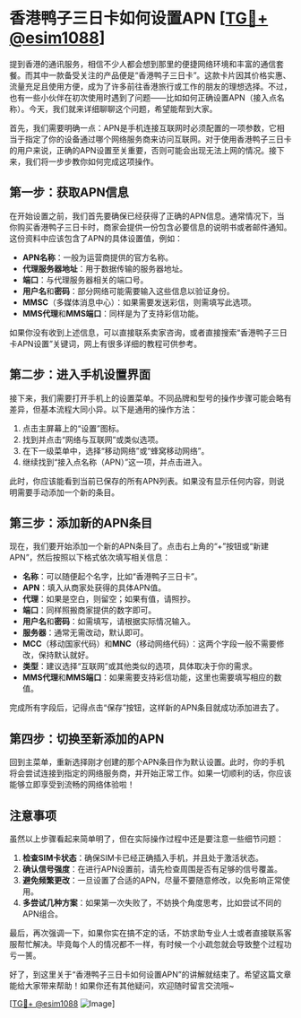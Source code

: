 # 香港鸭子三日卡如何设置APN [[TG💪+ @esim1088](https://t.me/s/esim1088)]

提到香港的通讯服务，相信不少人都会想到那里的便捷网络环境和丰富的通信套餐。而其中一款备受关注的产品便是“香港鸭子三日卡”。这款卡片因其价格实惠、流量充足且使用方便，成为了许多前往香港旅行或工作的朋友的理想选择。不过，也有一些小伙伴在初次使用时遇到了问题——比如如何正确设置APN（接入点名称）。今天，我们就来详细聊聊这个问题，希望能帮到大家。

首先，我们需要明确一点：APN是手机连接互联网时必须配置的一项参数，它相当于指定了你的设备通过哪个网络服务商来访问互联网。对于使用香港鸭子三日卡的用户来说，正确的APN设置至关重要，否则可能会出现无法上网的情况。接下来，我们将一步步教你如何完成这项操作。

## 第一步：获取APN信息

在开始设置之前，我们首先要确保已经获得了正确的APN信息。通常情况下，当你购买香港鸭子三日卡时，商家会提供一份包含必要信息的说明书或者邮件通知。这份资料中应该包含了APN的具体设置值，例如：

- **APN名称**：一般为运营商提供的官方名称。
- **代理服务器地址**：用于数据传输的服务器地址。
- **端口**：与代理服务器相关的端口号。
- **用户名**和**密码**：部分网络可能需要输入这些信息以验证身份。
- **MMSC**（多媒体消息中心）：如果需要发送彩信，则需填写此选项。
- **MMS代理**和**MMS端口**：同样是为了支持彩信功能。

如果你没有收到上述信息，可以直接联系卖家咨询，或者直接搜索“香港鸭子三日卡APN设置”关键词，网上有很多详细的教程可供参考。

## 第二步：进入手机设置界面

接下来，我们需要打开手机上的设置菜单。不同品牌和型号的操作步骤可能会略有差异，但基本流程大同小异。以下是通用的操作方法：

1. 点击主屏幕上的“设置”图标。
2. 找到并点击“网络与互联网”或类似选项。
3. 在下一级菜单中，选择“移动网络”或“蜂窝移动网络”。
4. 继续找到“接入点名称（APN）”这一项，并点击进入。

此时，你应该能看到当前已保存的所有APN列表。如果没有显示任何内容，则说明需要手动添加一个新的条目。

## 第三步：添加新的APN条目

现在，我们要开始添加一个新的APN条目了。点击右上角的“+”按钮或“新建APN”，然后按照以下格式依次填写相关信息：

- **名称**：可以随便起个名字，比如“香港鸭子三日卡”。
- **APN**：填入从商家处获得的具体APN值。
- **代理**：如果是空白，则留空；如果有值，请照抄。
- **端口**：同样照搬商家提供的数字即可。
- **用户名**和**密码**：如需填写，请根据实际情况输入。
- **服务器**：通常无需改动，默认即可。
- **MCC**（移动国家代码）和**MNC**（移动网络代码）：这两个字段一般不需要修改，保持默认就好。
- **类型**：建议选择“互联网”或其他类似的选项，具体取决于你的需求。
- **MMS代理**和**MMS端口**：如果需要支持彩信功能，这里也需要填写相应的数值。

完成所有字段后，记得点击“保存”按钮，这样新的APN条目就成功添加进去了。

## 第四步：切换至新添加的APN

回到主菜单，重新选择刚才创建的那个APN条目作为默认设置。此时，你的手机将会尝试连接到指定的网络服务商，并开始正常工作。如果一切顺利的话，你应该能够立即享受到流畅的网络体验啦！

## 注意事项

虽然以上步骤看起来简单明了，但在实际操作过程中还是要注意一些细节问题：

1. **检查SIM卡状态**：确保SIM卡已经正确插入手机，并且处于激活状态。
2. **确认信号强度**：在进行APN设置前，请先检查周围是否有足够的信号覆盖。
3. **避免频繁更改**：一旦设置了合适的APN，尽量不要随意修改，以免影响正常使用。
4. **多尝试几种方案**：如果第一次失败了，不妨换个角度思考，比如尝试不同的APN组合。

最后，再次强调一下，如果你实在搞不定的话，不妨求助专业人士或者直接联系客服帮忙解决。毕竟每个人的情况都不一样，有时候一个小疏忽就会导致整个过程功亏一篑。

好了，到这里关于“香港鸭子三日卡如何设置APN”的讲解就结束了。希望这篇文章能给大家带来帮助！如果你还有其他疑问，欢迎随时留言交流哦~

[[TG💪+ @esim1088](https://t.me/s/esim1088) ![Image](https://i.postimg.cc/4NQfJmqS/Snipaste-2025-05-13-00-14-12.png)]